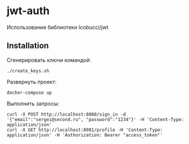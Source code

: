 # jwt-auth
Использование библиотеки lcobucci/jwt

## Installation
Сгенерировать ключи командой:
```
./create_keys.sh
```
Развернуть проект:
```
docker-compose up
```
Выполнить запросы:
```
curl -X POST http://localhost:8080/sign_in -d '{"email":"sergei@second.ru", "password":"1234"}' -H 'Content-Type: application/json'
curl -X GET http://localhost:8081/profile -H 'Content-Type: application/json' -H 'Authorization: Bearer "access_token"'
```